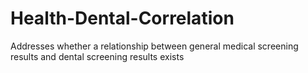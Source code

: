 # Health-Dental-Correlation
Addresses whether a relationship between general medical screening results and dental screening results exists
